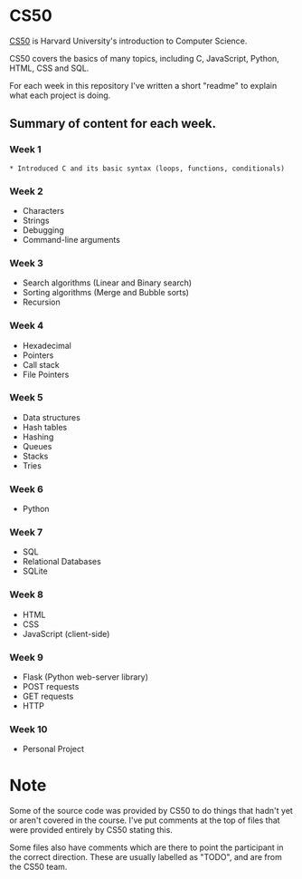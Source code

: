 # CS50

<a href="https://www.edx.org/learn/computer-science/harvard-university-cs50-s-introduction-to-computer-science">CS50</a> is Harvard University's introduction to Computer Science.

CS50 covers the basics of many topics, including C, JavaScript, Python, HTML, CSS and SQL.

For each week in this repository I've written a short "readme" to explain what each project is doing.

## Summary of content for each week.

### Week 1
    * Introduced C and its basic syntax (loops, functions, conditionals)

### Week 2
* Characters
* Strings
* Debugging
* Command-line arguments

### Week 3
* Search algorithms (Linear and Binary search)
* Sorting algorithms (Merge and Bubble sorts)
* Recursion

### Week 4
* Hexadecimal
* Pointers
* Call stack
* File Pointers

### Week 5
* Data structures
* Hash tables
* Hashing
* Queues
* Stacks
* Tries

### Week 6
* Python

### Week 7
* SQL
* Relational Databases
* SQLite

### Week 8
* HTML
* CSS
* JavaScript (client-side)

### Week 9
* Flask (Python web-server library)
* POST requests
* GET requests
* HTTP

### Week 10 
* Personal Project

# Note

Some of the source code was provided by CS50 to do things that hadn't yet or aren't covered in the course.
I've put comments at the top of files that were provided entirely by CS50 stating this.

Some files also have comments which are there to point the participant in the correct direction.
These are usually labelled as "TODO", and are from the CS50 team.
